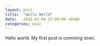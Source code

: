 ```yaml
---
layout: post
title:  "Hello World"
date:   2018-03-04 22:00:00 +0100
categories: misc
---
```

Hello world. My first post is comming soon.